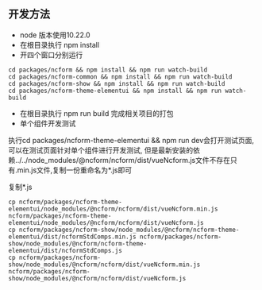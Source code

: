 ## 开发方法
* node 版本使用10.22.0
* 在根目录执行  npm install
* 开四个窗口分别运行
```
cd packages/ncform && npm install && npm run watch-build
cd packages/ncform-common && npm install && npm run watch-build
cd packages/ncform-show && npm install && npm run watch-build
cd packages/ncform-theme-elementui && npm install && npm run watch-build
```
* 在根目录执行 npm run build 完成相关项目的打包
* 单个组件开发测试

执行cd packages/ncform-theme-elementui && npm run  dev会打开测试页面, 可以在测试页面针对单个组件进行开发测试,
但是最新安装的依赖../../node_modules/@ncform/ncform/dist/vueNcform.js文件不存在只有.min.js文件,复制一份重命名为*.js即可

复制*.js
```shell script
cp ncform/packages/ncform-theme-elementui/node_modules/@ncform/ncform/dist/vueNcform.min.js ncform/packages/ncform-theme-elementui/node_modules/@ncform/ncform/dist/vueNcform.js 
cp ncform/packages/ncform-show/node_modules/@ncform/ncform-theme-elementui/dist/ncformStdComps.min.js ncform/packages/ncform-show/node_modules/@ncform/ncform-theme-elementui/dist/ncformStdComps.js
cp ncform/packages/ncform-show/node_modules/@ncform/ncform/dist/vueNcform.min.js ncform/packages/ncform-show/node_modules/@ncform/ncform/dist/vueNcform.js
```


